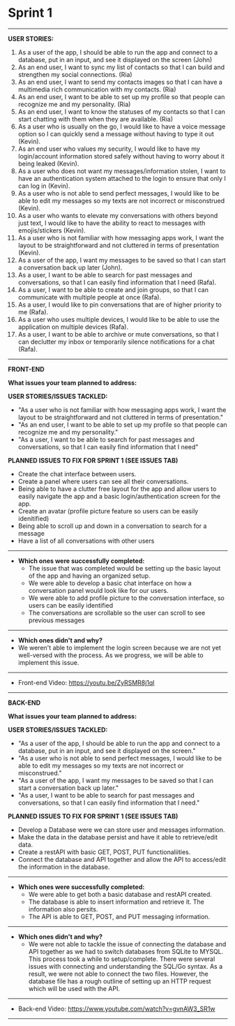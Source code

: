 # Sprint 1
-----------------------------------------------------------------------------------------------------------------------------------------------------------------------
**USER STORIES:**
  1. As a user of the app, I should be able to run the app and connect to a database, put in an input, and see it displayed on the screen (John)
  2. As an end user, I want to sync my list of contacts so that I can build and strengthen my social connections. (Ria)
  3. As an end user, I want to send my contacts images so that I can have a multimedia rich communication with my contacts. (Ria)
  4. As an end user, I want to be able to set up my profile so that people can recognize me and my personality. (Ria)
  5. As an end user, I want to know the statuses of my contacts so that I can start chatting with them when they are available. (Ria)
  6. As a user who is usually on the go, I would like to have a voice message option so I can quickly send a message without having to type it out (Kevin).
  7. As an end user who values my security, I would like to have my login/account information stored safely without having to worry about it being leaked (Kevin).
  8. As a user who does not want my messages/information stolen, I want to have an authentication system attached to the login to ensure that only I can log in (Kevin).
  9. As a user who is not able to send perfect messages, I would like to be able to edit my messages so my texts are not incorrect or misconstrued (Kevin).
  10. As a user who wants to elevate my conversations with others beyond just text, I would like to have the ability to react to messages with emojis/stickers (Kevin).
  11. As a user who is not familiar with how messaging apps work, I want the layout to be straightforward and not cluttered in terms of presentation (Kevin).
  12. As a user of the app, I want my messages to be saved so that I can start a conversation back up later (John).
  13. As a user, I want to be able to search for past messages and conversations, so that I can easily find information that I need (Rafa).
  14. As a user, I want to be able to create and join groups, so that I can communicate with multiple people at once (Rafa).
  15. As a user, I would like to pin conversations that are of higher priority to me (Rafa).
  16. As a user who uses multiple devices, I would like to be able to use the application on multiple devices (Rafa).
  17. As a user, I want to be able to archive or mute conversations, so that I can declutter my inbox or temporarily silence notifications for a chat (Rafa).
-----------------------------------------------------------------------------------------------------------------------------------------------------------------------
**FRONT-END**

**What issues your team planned to address:**

**USER STORIES/ISSUES TACKLED:**
- "As a user who is not familiar with how messaging apps work, I want the layout to be straightforward and not cluttered in terms of presentation."
- "As an end user, I want to be able to set up my profile so that people can recognize me and my personality."
-  "As a user, I want to be able to search for past messages and conversations, so that I can easily find information that I need"

**PLANNED ISSUES TO FIX FOR SPRINT 1 (SEE ISSUES TAB)**
- Create the chat interface between users.
- Create a panel where users can see all their conversations.
- Being able to have a clutter free layout for the app and allow users to easily navigate the app and a basic login/authentication screen for the app.
- Create an avatar (profile picture feature so users can be easily idenitified)
- Being able to scroll up and down in a conversation to search for a message 
- Have a list of all conversations with other users 
-----------------------------------------------------------------------------------------------------------------------------------------------------------------------
- **Which ones were successfully completed:**
  - The issue that was completed would be setting up the basic layout of the app and having an organized setup. 
  - We were able to develop a basic chat interface on how a conversation panel would look like for our users.
  - We were able to add profile picture to the conversation interface, so users can be easily identified
  - The conversations are scrollable so the user can scroll to see previous messages
-----------------------------------------------------------------------------------------------------------------------------------------------------------------------
 - **Which ones didn't and why?**
  - We weren't able to implement the login screen because we are not yet well-versed with the process. As we progress, we will be able to implement this issue.
-----------------------------------------------------------------------------------------------------------------------------------------------------------------------
- Front-end Video: https://youtu.be/ZyRSMR8j1qI
-----------------------------------------------------------------------------------------------------------------------------------------------------------------------
**BACK-END**

**What issues your team planned to address:**

**USER STORIES/ISSUES TACKLED:**
- "As a user of the app, I should be able to run the app and connect to a database, put in an input, and see it displayed on the screen."
- "As a user who is not able to send perfect messages, I would like to be able to edit my messages so my texts are not incorrect or misconstrued."
- "As a user of the app, I want my messages to be saved so that I can start a conversation back up later."
- "As a user, I want to be able to search for past messages and conversations, so that I can easily find information that I need."

**PLANNED ISSUES TO FIX FOR SPRINT 1 (SEE ISSUES TAB)**
- Develop a Database were we can store user and messages information.
- Make the data in the database persist and have it able to retrieve/edit data.
- Create a restAPI with basic GET, POST, PUT functionaliities.
- Connect the database and API together and allow the API to access/edit the information in the database.
-----------------------------------------------------------------------------------------------------------------------------------------------------------------------
- **Which ones were successfully completed:**
  - We were able to get both a basic database and restAPI created.
  - The database is able to insert information and retrieve it. The information also persits.
  - The API is able to GET, POST, and PUT messaging information.
-----------------------------------------------------------------------------------------------------------------------------------------------------------------------
- **Which ones didn't and why?**
  - We were not able to tackle the issue of connecting the database and API together as we had to switch databases from SQLite to MYSQL. This process took a while to   setup/complete. There were several issues with connecting and understanding the SQL/Go syntax. As a result, we were not able to connect the two files. However, the database file has a rough outline of setting up an HTTP request which will be used with the API.
-----------------------------------------------------------------------------------------------------------------------------------------------------------------------
- Back-end Video: https://www.youtube.com/watch?v=gvnAW3_SR1w
-----------------------------------------------------------------------------------------------------------------------------------------------------------------------
